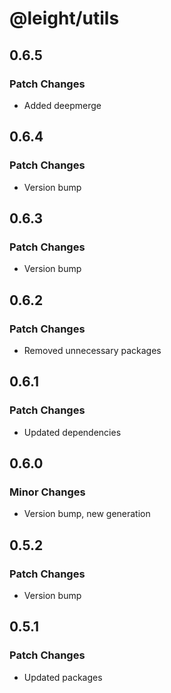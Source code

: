 # @leight/utils

## 0.6.5

### Patch Changes

- Added deepmerge

## 0.6.4

### Patch Changes

- Version bump

## 0.6.3

### Patch Changes

- Version bump

## 0.6.2

### Patch Changes

- Removed unnecessary packages

## 0.6.1

### Patch Changes

- Updated dependencies

## 0.6.0

### Minor Changes

- Version bump, new generation

## 0.5.2

### Patch Changes

- Version bump

## 0.5.1

### Patch Changes

- Updated packages
